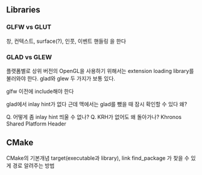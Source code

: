 

## Libraries

### GLFW vs GLUT
창, 컨텍스트, surface(?), 인풋, 이벤트 핸들링
을 한다



### GLAD vs GLEW
플랫폼별로 상위 버전의 OpenGL을 사용하기 위해서는 extension loading library를 불러와야 한다. glad와 glew 두 가지가 보통 있다.

glfw 이전에 include해야 한다

glad에서 inlay hint가 없다
근데 맥에서는 glad를 뺐을 때 잠시 확인할 수 있다
왜?

Q. 어떻게 좀 inlay hint 띄울 수 없나?
Q. KRH가 없어도 왜 돌아가나?
Khronos Shared Platform Header






## CMake


CMake의 기본개념
target(executable과 library), link
find_package 가 찾을 수 있게 경로 알려주는 방법





